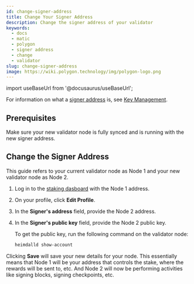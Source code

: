```yaml
---
id: change-signer-address
title: Change Your Signer Address
description: Change the signer address of your validator
keywords:
  - docs
  - matic
  - polygon
  - signer address
  - change
  - validator
slug: change-signer-address
image: https://wiki.polygon.technology/img/polygon-logo.png
---
```

import useBaseUrl from '@docusaurus/useBaseUrl';

For information on what a [signer address](/docs/maintain/glossary.md#signer-address) is, see
[Key Management](/docs/maintain/validator/core-components/key-management).

## Prerequisites

Make sure your new validator node is fully synced and is running with the new signer address.

## Change the Signer Address

This guide refers to your current validator node as Node 1 and your new validator node as Node 2.

1. Log in to the [staking dasboard](https://staking.polygon.technology/) with the Node 1 address.
2. On your profile, click **Edit Profile**.
3. In the **Signer's address** field, provide the Node 2 address.
4. In the **Signer's public key** field, provide the Node 2 public key.

   To get the public key, run the following command on the validator node:

   ```sh
   heimdalld show-account
   ```

Clicking **Save** will save your new details for your node. This essentially means that Node 1 will be your address that controls the stake, where the rewards will be sent to, etc. And Node 2 will now be performing activities like signing blocks, signing checkpoints, etc.
